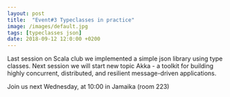 ```yaml
---
layout: post
title:  "Event#3 Typeclasses in practice"
image: /images/default.jpg
tags: [typeclasses json]
date: 2018-09-12 12:0:00 +0200
---
```


Last session on Scala club we implemented a simple json library using type classes. Next session we will start new topic Akka - a toolkit for building highly concurrent, distributed, and resilient message-driven applications.[]()

Join us next Wednesday, at 10:00 in Jamaika (room 223)